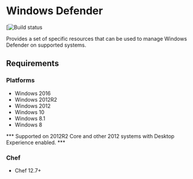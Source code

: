 # Windows Defender
[![Build status](https://ci.appveyor.com/api/projects/status/6sqy0tv3allk79d3?svg=true)

Provides a set of specific resources that can be used to manage Windows Defender on supported systems.

## Requirements

### Platforms
- Windows 2016
- Windows 2012R2
- Windows 2012
- Windows 10
- Windows 8.1
- Windows 8

*** Supported on 2012R2 Core and other 2012 systems with Desktop Experience enabled. ***

### Chef
- Chef 12.7+
